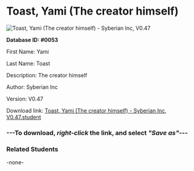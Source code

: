 # Toast, Yami (The creator himself)

<img src="Files/Toast, Yami (The creator himself).png" title="Toast, Yami (The creator himself) - Syberian Inc, V0.47">

**Database ID: #0053**

First Name: Yami

Last Name: Toast

Description: The creator himself

Author: Syberian Inc

Version: V0.47

Download link: <a href="https://raw.githubusercontent.com/Arbiter1223/Daigaku-Gurashi-Custom-Students/master/Files/Student Files/Toast%2C%20Yami%20(The%20creator%20himself)%20-%20Syberian%20Inc%2C%20V0.47.student">Toast, Yami (The creator himself) - Syberian Inc, V0.47.student</a>

### ---**To download, _right-click_ the link, and select _"Save as"_**---

### Related Students

-none-
